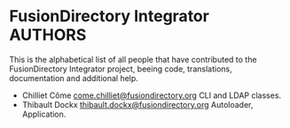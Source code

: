 FusionDirectory Integrator AUTHORS
==================================

This is the alphabetical list of all people that have
contributed to the FusionDirectory Integrator project, beeing code, translations,
documentation and additional help.

  
* Chilliet Côme <come.chilliet@fusiondirectory.org>
  CLI and LDAP classes.
* Thibault Dockx <thibault.dockx@fusiondirectory.org>
  Autoloader, Application. 
